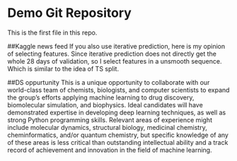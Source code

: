 # Demo Git Repository

This is the first file in this repo.

##Kaggle news feed
If you also use iterative prediction, here is my opinion of selecting features. Since iterative prediction does not directly get the whole 28 days of validation, so I select features in a unsmooth sequence. Which is similar to the idea of TS split.

##DS oppurtunity
This is a unique opportunity to collaborate with our world-class team of chemists, biologists, and computer scientists to expand the group’s efforts applying machine learning to drug discovery, biomolecular simulation, and biophysics. Ideal candidates will have demonstrated expertise in developing deep learning techniques, as well as strong Python programming skills. Relevant areas of experience might include molecular dynamics, structural biology, medicinal chemistry, cheminformatics, and/or quantum chemistry, but specific knowledge of any of these areas is less critical than outstanding intellectual ability and a track record of achievement and innovation in the field of machine learning.

